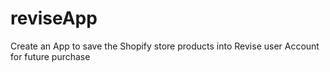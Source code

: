 # reviseApp
Create an App to save the Shopify store products into Revise user Account for future purchase
